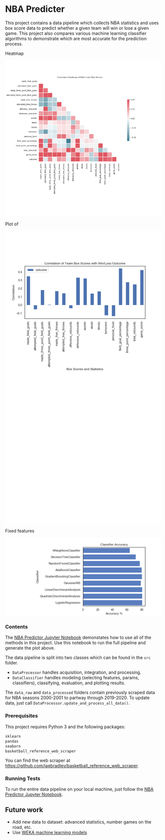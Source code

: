 # NBA Predicter

This project contains a data pipeline which collects NBA statistics and uses box score data to predict whether a given team will win or lose a given game. This project also compares various machine learning classifier algorithms to demonstrate which are most accurate for the prediction process.


Heatmap
<p align="center">
 <img src="./images/corr_heatmap.png">
 </p>
 <p align="center">
</p>


Plot of 
<p align="center">
 <img src="./images/corr_bar_graph.png">
 </p>
 <p align="center">
</p>


Fixed features
<p align="center">
 <img src="./images/classifier_accuracy.png">
 </p>
 <p align="center">
</p>


### Contents

The [NBA Predictor Jupyter Notebook](https://github.com/Will-Wright/NBA-predicter/blob/master/NBA%20Predicter.ipynb) demonstates how to use all of the methods in this project.  Use this notebook to run the full pipeline and generate the plot above.

The data pipeline is split into two classes which can be found in the `src` folder.  

 - `DataProcessor` handles acquisition, integration, and processing.  
 - `DataClassifier` handles modeling (selecting features, params, classifiers), classifying, evaluation, and plotting results.  

The `data_raw` and `data_processed` folders contain previously scraped data for NBA seasons 2000-2001 to partway through 2019-2020.  To update data, just call `DataProcessor.update_and_process_all_data()`.

### Prerequisites

This project requires Python 3 and the following packages:

```
sklearn
pandas
seaborn
basketball_reference_web_scraper
```

You can find the web scraper at https://github.com/jaebradley/basketball_reference_web_scraper.


### Running Tests

To run the entire data pipeline on your local machine, just follow the [NBA Predictor Jupyter Notebook](https://github.com/Will-Wright/NBA-predicter/blob/master/NBA%20Predicter.ipynb).


## Future work

- Add new data to dataset: advanced statistics, number games on the road, etc.
- Use [WEKA machine learning models](https://www.cs.waikato.ac.nz/ml/weka/)
